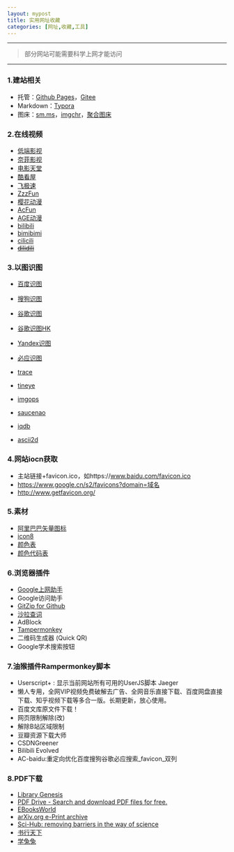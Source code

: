 ```yaml
---
layout: mypost
title: 实用网址收藏
categories: [网址,收藏,工具]
---
```


---

> 部分网站可能需要科学上网才能访问

---

### 1.建站相关

- 托管：[Github Pages](https://pages.github.com/)，[Gitee](https://gitee.com/)
- Markdown：[Typora](https://typora.io/)
- 图床：[sm.ms](https://sm.ms/)，[imgchr](https://imgchr.com/)，[聚合图床](https://www.superbed.cn/)

### 2.在线视频

- [低端影视](http://ddrk.me/)
- [奈菲影视](https://www.nfmovies.com/)
- [电影天堂](http://www.kk2w1.com/)
- [酷看屋](http://kukanwu.com/)
- [飞极速](http://www.feijisu5.com/)
- [ZzzFun](http://www.zzzfun.com/)
- [樱花动漫](http://www.zzzfun.com/)
- [AcFun](https://www.acfun.cn/)
- [AGE动漫](https://www.agefans.tv/)
- [bilibili](https://www.bilibili.com/)
- [bimibimi](http://www.bimibimi.me/)
- [cilicili](http://www.cilicili.cc/#)
- ~~[dilidili](http://www.dilidili.name/)~~

### 3.以图识图

- [百度识图](https://image.baidu.com/)
- [搜狗识图](https://pic.sogou.com/)
- [谷歌识图](https://www.google.com/imghp)
- [谷歌识图HK](https://www.google.com.hk/imghp)
- [Yandex识图](https://yandex.com/images/)
- [必应识图](https://cn.bing.com/visualsearch?FORM=ILPVIS)

- [trace](https://trace.moe/)
- [tineye](https://tineye.com/)
- [imgops](http://imgops.com/)
- [saucenao](http://saucenao.com/)
- [iqdb](http://www.iqdb.org/)
- [ascii2d](https://ascii2d.net/)

### 4.网站iocn获取

- 主站链接+favicon.ico，如https://www.baidu.com/favicon.ico
- https://www.google.cn/s2/favicons?domain=域名
- http://www.getfavicon.org/

### 5.素材

- [阿里巴巴矢量图标](https://www.iconfont.cn/)
- [icon8](https://icons8.cn/)
- [颜色表](https://htmlcolorcodes.com/color-chart/)
- [颜色代码表](https://www.rapidtables.com/web/color/RGB_Color.html)

### 6.浏览器插件

- [Google上网助手](http://googlehelper.net/)
- Google访问助手
- [GitZip for Github](https://chrome.google.com/webstore/detail/gitzip-for-github/ffabmkklhbepgcgfonabamgnfafbdlkn)
- [沙拉查词](https://saladict.crimx.com/)
- AdBlock
- [Tampermonkey](https://chrome.google.com/webstore/detail/dhdgffkkebhmkfjojejmpbldmpobfkfo)
- 二维码生成器 (Quick QR)
- Google学术搜索按钮

### 7.油猴插件Rampermonkey脚本

- Userscript+ : 显示当前网站所有可用的UserJS脚本 Jaeger
- 懒人专用，全网VIP视频免费破解去广告、全网音乐直接下载、百度网盘直接下载、知乎视频下载等多合一版。长期更新，放心使用。
- 百度文库原文件下载！
- 网页限制解除(改)
- 解除B站区域限制
- 豆瓣资源下载大师
- CSDNGreener
- Bilibili Evolved
- AC-baidu:重定向优化百度搜狗谷歌必应搜索_favicon_双列

### 8.PDF下载

- [Library Genesis](http://gen.lib.rus.ec/)
- [PDF Drive - Search and download PDF files for free.](https://www.pdfdrive.com/)
- [EBooksWorld ](https://www.ebooksworld.ir/)
- [arXiv.org e-Print archive](https://arxiv.org/)
- [Sci-Hub: removing barriers in the way of science](https://sci-hub.tw/)
- [书行天下](https://www.sxpdf.com/)
- [学兔兔](http://www.bzfxw.com/)